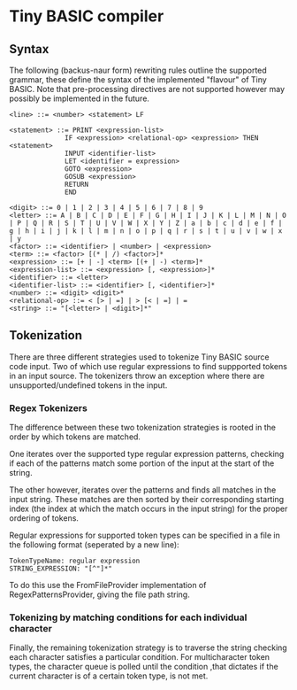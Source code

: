 # Tiny BASIC compiler

## Syntax
The following (backus-naur form) rewriting rules outline the supported grammar, these define the syntax of the implemented "flavour" of Tiny BASIC. Note that pre-processing directives are not supported however may possibly be implemented in the future.
```ebnf
<line> ::= <number> <statement> LF

<statement> ::= PRINT <expression-list>
              IF <expression> <relational-op> <expression> THEN <statement>
              INPUT <identifier-list>
              LET <identifier = expression>
              GOTO <expression>
              GOSUB <expression>
              RETURN
              END

<digit> ::= 0 | 1 | 2 | 3 | 4 | 5 | 6 | 7 | 8 | 9
<letter> ::= A | B | C | D | E | F | G | H | I | J | K | L | M | N | O | P | Q | R | S | T | U | V | W | X | Y | Z | a | b | c | d | e | f | g | h | i | j | k | l | m | n | o | p | q | r | s | t | u | v | w | x | y
<factor> ::= <identifier> | <number> | <expression>
<term> ::= <factor> [(* | /) <factor>]*
<expression> ::= [+ | -] <term> [(+ | -) <term>]*
<expression-list> ::= <expression> [, <expression>]*
<identifier> ::= <letter>
<identifier-list> ::= <identifier> [, <identifier>]*
<number> ::= <digit> <digit>*
<relational-op> ::= < [> | =] | > [< | =] | =
<string> ::= "[<letter> | <digit>]*"
```
## Tokenization
There are three different strategies used to tokenize Tiny BASIC source code input. Two of which use regular expressions to find suppported tokens in an input source. The tokenizers throw an exception where there are unsupported/undefined tokens in the input.

### Regex Tokenizers
The difference between these two tokenization strategies is rooted in the order by which tokens are matched. 

One iterates over the supported type regular expression patterns, checking if each of the patterns match some portion of the input at the start of the string. 

The other however, iterates over the patterns and finds all matches in the input string. These matches are then sorted by their corresponding starting index (the index at which the match occurs in the input string) for the proper ordering of tokens.

Regular expressions for supported token types can be specified in a file in the following format (seperated by a new line):
```
TokenTypeName: regular expression
STRING_EXPRESSION: "[^"]*"
```
To do this use the FromFileProvider implementation of RegexPatternsProvider, giving the file path string.

### Tokenizing by matching conditions for each individual character
Finally, the remaining tokenization strategy is to traverse the string checking each character satisfies a particular condition. For multicharacter token types, the character queue is polled until the condition ,that dictates if the current character is of a certain token type, is not met.
